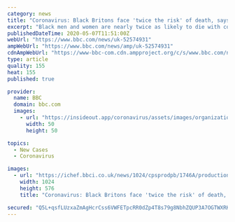 ```yaml
---
category: news
title: "Coronavirus: Black Britons face 'twice the risk' of death, says ONS"
excerpt: "Black men and women are nearly twice as likely to die with coronavirus as white people in England and Wales, according to the Office for National Statistics. The analysis shows the inequality persists after taking into account age,"
publishedDateTime: 2020-05-07T11:51:00Z
webUrl: "https://www.bbc.com/news/uk-52574931"
ampWebUrl: "https://www.bbc.com/news/amp/uk-52574931"
cdnAmpWebUrl: "https://www-bbc-com.cdn.ampproject.org/c/s/www.bbc.com/news/amp/uk-52574931"
type: article
quality: 155
heat: 155
published: true

provider:
  name: BBC
  domain: bbc.com
  images:
    - url: "https://insideout.app/coronavirus/assets/images/organizations/bbc.com-50x50.jpg"
      width: 50
      height: 50

topics:
  - New Cases
  - Coronavirus

images:
  - url: "https://ichef.bbci.co.uk/news/1024/cpsprodpb/1746A/production/_112183359_gettyimages-1210802511.jpg"
    width: 1024
    height: 576
    title: "Coronavirus: Black Britons face 'twice the risk' of death, says ONS"

secured: "Q5L+qsfLUzxaZmAgHcrCss6VWFETpcRR0dZp4T8s79g8NbhZQUP3A7OGTWXRK8hihA7WE3xEsjuC64dSEfjOG85TR8VfEnw7mV23o5yvDN1801oXIv36SKIC+R9wk+BAbifra5kfDYRzAr+FUuiC2k+N4SRfHYgpje/zhi3uodL01hrc0RSnTrFpdcYxnri2VvcWJW8OMraQY2lJq0tcerWw3/0RDGpGDfpHvw37V7gXj6B+FCs04bhomO1Tzy9fnSMtQarw2K63cy0Q8hHINdXSKe0gEjcdxHqCod2WGPHmkUIaqBnr0x7EL0HynYNH;ekFrsCcwGw8ehF2QdQLM7g=="
---
```


